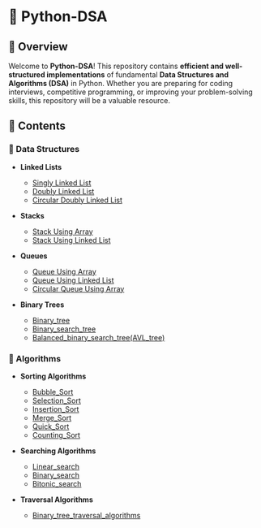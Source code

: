 # 🐍 Python-DSA

## 📌 Overview
Welcome to **Python-DSA**! This repository contains **efficient and well-structured implementations** of fundamental **Data Structures and Algorithms (DSA)** in Python. Whether you are preparing for coding interviews, competitive programming, or improving your problem-solving skills, this repository will be a valuable resource.

## 📂 Contents

### 📌 Data Structures

- **Linked Lists**
  - [Singly Linked List](Data_Structures/Linked_lists/linked_list.py)
  - [Doubly Linked List](Data_Structures/Linked_lists/doubly_linked_list.py)
  - [Circular Doubly Linked List](Data_Structures/Linked_lists/circular_doubly_linked_list.py)

- **Stacks**
  - [Stack Using Array](Data_Structures/Stacks/stack_using_array.py)
  - [Stack Using Linked List](Data_Structures/Stacks/stack_using_linked_list.py)

- **Queues**
  - [Queue Using Array](Data_Structures/Queues/queue_using_array.py)
  - [Queue Using Linked List](Data_Structures/Queues/queue_using_linked_list.py)
  - [Circular Queue Using Array](Data_Structures/Queues/circular_queue_using_array.py)

- **Binary Trees**
  - [Binary_tree](Data_Structures/Binary_trees/Binary_tree.py)
  - [Binary_search_tree](Data_Structures/Binary_trees/Binary_search_tree.py)
  - [Balanced_binary_search_tree(AVL_tree)](Data_Structures/Binary_trees/AVL_tree.py)


### 📌 Algorithms

- **Sorting Algorithms**
  - [Bubble_Sort](Algorithms/Sorting/Bubble_sort.py)
  - [Selection_Sort](Algorithms/Sorting/Selection_sort.py)
  - [Insertion_Sort](Algorithms/Sorting/Insertion_sort.py)
  - [Merge_Sort](Algorithms/Sorting/Merge_sort.py)
  - [Quick_Sort](Algorithms/Sorting/Quick_sort.py)
  - [Counting_Sort](Algorithms/Sorting/Counting_sort.py)

- **Searching Algorithms**
  - [Linear_search](Algorithms/Searching/Linear_search.py)
  - [Binary_search](Algorithms/Searching/Binary_search.py)
  - [Bitonic_search](Algorithms/Searching/Bitonic_search.py)
    
- **Traversal Algorithms**
  - [Binary_tree_traversal_algorithms](Algorithms/Traversal/Binary_tree_traversal_algo.py)
            
  
